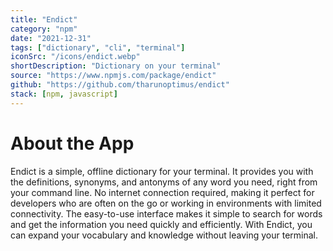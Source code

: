 ```yaml
---
title: "Endict"
category: "npm"
date: "2021-12-31"
tags: ["dictionary", "cli", "terminal"]
iconSrc: "/icons/endict.webp"
shortDescription: "Dictionary on your terminal"
source: "https://www.npmjs.com/package/endict"
github: "https://github.com/tharunoptimus/endict"
stack: [npm, javascript]
---
```


# About the App

Endict is a simple, offline dictionary for your terminal. It provides you with the definitions, synonyms, and antonyms of any word you need, right from your command line. No internet connection required, making it perfect for developers who are often on the go or working in environments with limited connectivity. The easy-to-use interface makes it simple to search for words and get the information you need quickly and efficiently. With Endict, you can expand your vocabulary and knowledge without leaving your terminal.
